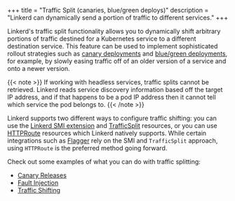 +++
title = "Traffic Split (canaries, blue/green deploys)"
description = "Linkerd can dynamically send a portion of traffic to different services."
+++

Linkerd's traffic split functionality allows you to dynamically shift arbitrary
portions of traffic destined for a Kubernetes service to a different destination
service. This feature can be used to implement sophisticated rollout strategies
such as [canary deployments](https://martinfowler.com/bliki/CanaryRelease.html)
and
[blue/green deployments](https://martinfowler.com/bliki/BlueGreenDeployment.html),
for example, by slowly easing traffic off of an older version of a service and
onto a newer version.

{{< note >}}
If working with headless services, traffic splits cannot be retrieved. Linkerd
reads service discovery information based off the target IP address, and if that
happens to be a pod IP address then it cannot tell which service the pod belongs
to.
{{< /note >}}

Linkerd supports two different ways to configure traffic shifting: you can
use the [Linkerd SMI extension](../linkerd-smi/) and
[TrafficSplit](https://github.com/servicemeshinterface/smi-spec/blob/main/apis/traffic-split/v1alpha2/traffic-split.md/)
resources, or you can use [HTTPRoute](../../reference/httproute/) resources which
Linkerd natively supports. While certain integrations such as
[Flagger](../flagger/) rely on the SMI and `TrafficSplit` approach, using
`HTTPRoute` is the preferred method going forward.

Check out some examples of what you can do with traffic splitting:

- [Canary Releases](../../tasks/canary-release/)
- [Fault Injection](../../tasks/fault-injection/)
- [Traffic Shifting](../../tasks/traffic-shifting/)

